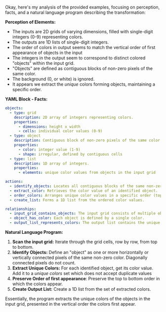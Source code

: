 Okay, here's my analysis of the provided examples, focusing on perception, facts, and a natural language program describing the transformation:

**Perception of Elements:**

*   The inputs are 2D grids of varying dimensions, filled with single-digit integers (0-9) representing colors.
*   The outputs are 1D lists of single-digit integers.
*   The order of colors in output seems to match the vertical order of first appearance of objects in the input
*   The integers in the output seem to correspond to distinct colored "objects" within the input grid.
*   "Objects" are defined as contiguous blocks of non-zero pixels of the same color.
*   The background (0, or white) is ignored.
*   It appears we extract the *unique* colors forming objects, maintaining a specific order.

**YAML Block - Facts:**


```yaml
objects:
  - type: grid
    description: 2D array of integers representing colors.
    properties:
      - dimensions: height x width
      - cells: individual color values (0-9)
  - type: object
    description: Contiguous block of non-zero pixels of the same color.
    properties:
      - color: integer value (1-9)
      - shape: irregular, defined by contiguous cells
  - type: list
    description: 1D array of integers.
    properties:
      - elements: unique color values from objects in the input grid

actions:
  - identify_objects: Locates all contiguous blocks of the same non-zero color.
  - extract_color: Retrieves the color value of an identified object.
  - order_colors: Arranges unique color values in a specific order (top to bottom based on first appearance).
  - create_list: Forms a 1D list from the ordered color values.

relationships:
  - input_grid_contains_objects: The input grid consists of multiple objects and background.
  - object_has_color: Each object is defined by a single color.
  - output_list_represents_colors: The output list contains the unique colors of the objects, ordered.
```


**Natural Language Program:**

1.  **Scan the input grid:** Iterate through the grid cells, row by row, from top to bottom.
2.  **Identify Objects:** Define an "object" as one or more horizontally or vertically connected pixels of the same non-zero color. Diagonally connected pixels do not count.
3.  **Extract Unique Colors:** For each identified object, get its color value. Add it to a *unique colors* set which does not accept duplicate values
4. **Preserve Order of first appearance**: Preserve the top to bottom order in which the colors appear.
5.  **Create Output List:** Create a 1D list from the set of extracted colors.

Essentially, the program extracts the unique colors of the objects in the input grid, presented in the vertical order the colors first appear.
